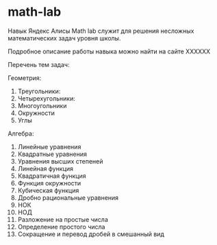 # math-lab
Навык Яндекс Алисы Math lab служит для решения несложных математических задач уровня школы. 

Подробное описание работы навыка можно найти на сайте XXXXXX

Перечень тем задач:

Геометрия:
1.	Треугольники:
2.	Четырехугольники:
3.	Многоугольники
4.	Окружности
5.	Углы

Алгебра:
1.	Линейные уравнения
2.	Квадратные уравнения
3.	Уравнения высших степеней
4.	Линейная функция
5.	Квадратичная функция
6.	Функция окружности
7.	Кубическая функция
8.	Дробно рациональные уравнения
9.	НОК
10.	НОД
11.	Разложение на простые числа
12.	Определение простого числа
13.	Сокращение и перевод дробей в смешанный вид

